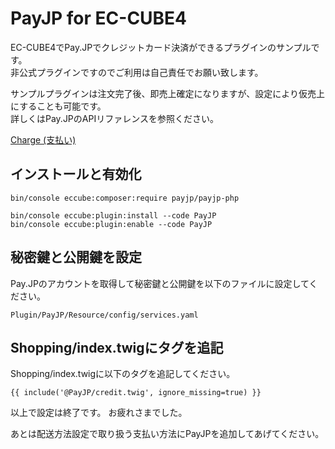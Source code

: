 # PayJP for EC-CUBE4

EC-CUBE4でPay.JPでクレジットカード決済ができるプラグインのサンプルです。  
非公式プラグインですのでご利用は自己責任でお願い致します。  

サンプルプラグインは注文完了後、即売上確定になりますが、設定により仮売上にすることも可能です。  
詳しくはPay.JPのAPIリファレンスを参照ください。

[Charge (支払い)](https://pay.jp/docs/api/#charge-%E6%94%AF%E6%89%95%E3%81%84,)


## インストールと有効化

```
bin/console eccube:composer:require payjp/payjp-php

bin/console eccube:plugin:install --code PayJP
bin/console eccube:plugin:enable --code PayJP
```

## 秘密鍵と公開鍵を設定

Pay.JPのアカウントを取得して秘密鍵と公開鍵を以下のファイルに設定してください。

```
Plugin/PayJP/Resource/config/services.yaml
```

## Shopping/index.twigにタグを追記

Shopping/index.twigに以下のタグを追記してください。

```
{{ include('@PayJP/credit.twig', ignore_missing=true) }}
```

以上で設定は終了です。
お疲れさまでした。


あとは配送方法設定で取り扱う支払い方法にPayJPを追加してあげてください。
